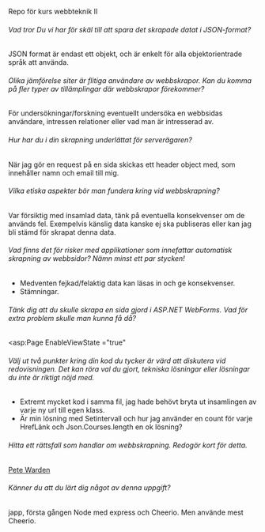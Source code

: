 Repo för kurs webbteknik II

###### Vad tror Du vi har för skäl till att spara det skrapade datat i JSON-format?

JSON format är endast ett objekt, och är enkelt för alla objektorientrade språk att använda.

###### Olika jämförelse siter är flitiga användare av webbskrapor. Kan du komma på fler typer av tillämplingar där webbskrapor förekommer?
 
 För undersökningar/forskning eventuellt undersöka en webbsidas användare, intressen relationer eller vad man är
 intresserad av.

###### Hur har du i din skrapning underlättat för serverägaren?
 
 När jag gör en request på en sida skickas ett header object med, som innehåller namn och email till mig.
 
###### Vilka etiska aspekter bör man fundera kring vid webbskrapning?
 
 Var försiktig med insamlad data, tänk på eventuella konsekvenser om de används fel. Exempelvis känslig data kanske ej ska publiseras eller kan jag bli stämd för skrapat denna data.

###### Vad finns det för risker med applikationer som innefattar automatisk skrapning av webbsidor? Nämn minst ett par stycken!
 
 * Medventen fejkad/felaktig data kan läsas in och ge konsekvenser.
 * Stämningar.

###### Tänk dig att du skulle skrapa en sida gjord i ASP.NET WebForms. Vad för extra problem skulle man kunna få då?
 
 <asp:Page EnableViewState ="true"

###### Välj ut två punkter kring din kod du tycker är värd att diskutera vid redovisningen. Det kan röra val du gjort, tekniska lösningar eller lösningar du inte är riktigt nöjd med.
 
 * Extremt mycket kod i samma fil, jag hade behövt bryta ut insamlingen av varje ny url till egen klass.
 * Är min lösning med Setintervall och hur jag använder en count för varje HrefLänk och Json.Courses.length en ok lösning?

###### Hitta ett rättsfall som handlar om webbskrapning. Redogör kort för detta.
 
 [Pete Warden](https://github.com/SheriefBadran/1DV449_sb222rf/blob/master/laboration1/reflection_lab1.md#r%C3%A4ttsfall)

###### Känner du att du lärt dig något av denna uppgift?
 
 japp, första gången Node med express och Cheerio. Men använde mest Cheerio.
